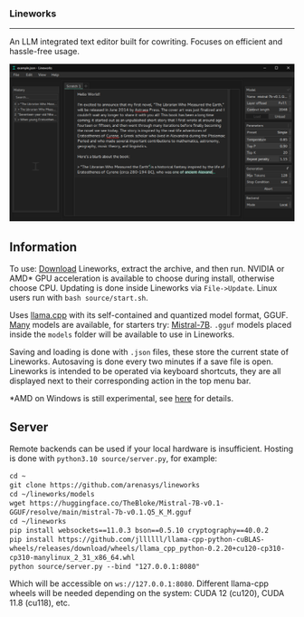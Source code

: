 ### Lineworks
--------
An LLM integrated text editor built for cowriting. Focuses on efficient and hassle-free usage.

![example](https://github.com/arenasys/Lineworks/raw/master/screenshot.png)
## Information
To use: [Download](https://github.com/arenasys/Lineworks/archive/refs/heads/master.zip) Lineworks, extract the archive, and then run. NVIDIA or AMD* GPU acceleration is available to choose during install, otherwise choose CPU. Updating is done inside Lineworks via `File->Update`. Linux users run with `bash source/start.sh`.

Uses [llama.cpp](https://github.com/ggerganov/llama.cpp) with its self-contained and quantized model format, GGUF. [Many](https://huggingface.co/TheBloke?search_models=gguf) models are available, for starters try: [Mistral-7B](https://huggingface.co/TheBloke/Mistral-7B-v0.1-GGUF/blob/main/mistral-7b-v0.1.Q5_K_M.gguf). `.gguf` models placed inside the `models` folder will be available to use in Lineworks.

Saving and loading is done with `.json` files, these store the current state of Lineworks. Autosaving is done every two minutes if a save file is open. Lineworks is intended to be operated via keyboard shortcuts, they are all displayed next to their corresponding action in the top menu bar.

*AMD on Windows is still experimental, see [here](https://github.com/jllllll/llama-cpp-python-cuBLAS-wheels/releases/tag/rocm) for details.

## Server
Remote backends can be used if your local hardware is insufficient. Hosting is done with `python3.10 source/server.py`, for example:
```
cd ~
git clone https://github.com/arenasys/lineworks
cd ~/lineworks/models
wget https://huggingface.co/TheBloke/Mistral-7B-v0.1-GGUF/resolve/main/mistral-7b-v0.1.Q5_K_M.gguf
cd ~/lineworks
pip install websockets==11.0.3 bson==0.5.10 cryptography==40.0.2 
pip install https://github.com/jllllll/llama-cpp-python-cuBLAS-wheels/releases/download/wheels/llama_cpp_python-0.2.20+cu120-cp310-cp310-manylinux_2_31_x86_64.whl
python source/server.py --bind "127.0.0.1:8080"
```
Which will be accessible on `ws://127.0.0.1:8080`. Different llama-cpp wheels will be needed depending on the system: CUDA 12 (cu120), CUDA 11.8 (cu118), etc.
